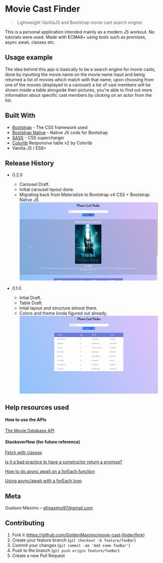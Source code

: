 # Movie Cast Finder
> Lightweight VanillaJS and Bootstrap movie cast search engine

This is a personal application intended mainly as a modern JS workout. No tutorials were used. Made with ECMA8+ using tools such as promises, async await, classes etc.

<!-- ![](images/readme_header2.png) -->

## Usage example

The idea behind this app is basically to be a search engine for movie casts, done by inputting the movie name on the movie name input and being returned a list of movies which match with that name, upon choosing from one of the movies (displayed in a carousel) a list of cast members will be shown inside a table alongside their pictures, you're able to find out more information about specific cast members by clicking on an actor from the list.

<!-- !!!! Reminder to include their social medias on their info as well !!!! -->
<!-- !!!! Reminder on table hover to open the line up and render the actor's photo !!!!  -->

<!-- _For more examples and usage, please refer to the [Wiki][wiki]._ - soon -->

## Built With

* [Bootstrap](https://getbootstrap.com/) - The CSS framework used
* [Bootstrap Native](https://github.com/thednp/bootstrap.native) - Native JS code for Bootstrap
* [SASS](https://sass-lang.com/) - CSS supercharger
* [Colorlib](https://colorlib.com/wp/template/responsive-table-v2/) Responsive table v2 by Colorlib
* Vanilla JS / ES8+

## Release History

* 0.2.0
    * Carousel Draft.
    * Initial carousel layout done.
    * Migrating back from Materialize to Bootstrap v4 CSS + Bootstrap Native JS
    ![](images/readme_header2.png)

* 0.1.0
    * Intial Draft.
    * Table Draft.
    * Intial layout and structure almost there.
    * Colors and theme kinda figured out already.
    ![](images/readme_header.png)

## Help resources used

#### How to use the APIs
[The Movie Database API](https://developers.themoviedb.org/3/getting-started/introduction)

#### Stackoverflow (for future reference)
[Fetch with classes](https://stackoverflow.com/a/39395072/10088643)

[Is it a bad practice to have a constructor return a promise?](https://stackoverflow.com/questions/24398699/is-it-bad-practice-to-have-a-constructor-function-return-a-promise)

[How to do async await on a forEach function](https://stackoverflow.com/questions/50328143/how-to-do-async-await-on-a-foreach-function)

[Using async/await with a forEach loop](https://stackoverflow.com/questions/37576685/using-async-await-with-a-foreach-loop)

## Meta

Gustavo Máximo – gfmaximo97@gmail.com

<!-- Distributed under the XYZ license. See ``LICENSE`` for more information.

[https://github.com/yourname/github-link](https://github.com/dbader/) - soon -->

## Contributing

1. Fork it (<https://github.com/GoldenMaximo/movie-cast-finder/fork>)
2. Create your feature branch (`git checkout -b feature/fooBar`)
3. Commit your changes (`git commit -am 'Add some fooBar'`)
4. Push to the branch (`git push origin feature/fooBar`)
5. Create a new Pull Request

<!-- Markdown link & img dfn's - soon -->
<!-- [npm-image]: https://img.shields.io/npm/v/datadog-metrics.svg?style=flat-square
[npm-url]: https://npmjs.org/package/datadog-metrics
[npm-downloads]: https://img.shields.io/npm/dm/datadog-metrics.svg?style=flat-square
[travis-image]: https://img.shields.io/travis/dbader/node-datadog-metrics/master.svg?style=flat-square
[travis-url]: https://travis-ci.org/dbader/node-datadog-metrics
[wiki]: https://github.com/yourname/yourproject/wiki - soon -->
